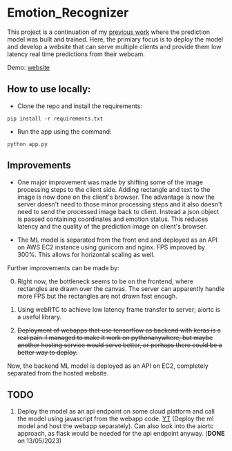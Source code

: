 # Emotion_Recognizer
This project is a continuation of my [previous work](https://github.com/Mihirsahu2307/Facial_Emotion_Recognition) where the prediction model was built and trained.
Here, the primiary focus is to deploy the model and develop a website that can serve multiple clients and provide them low latency real time predictions from their webcam.

Demo: [website](http://mihirsahu2307.pythonanywhere.com)

## How to use locally:

* Clone the repo and install the requirements:

```
pip install -r requirements.txt
```

* Run the app using the command:

```
python app.py
```


## Improvements

* One major improvement was made by shifting some of the image processing steps to the client side. Adding rectangle and text to the image is now done on the client's browser. The advantage is now the server doesn't need to those minor processing steps and it also doesn't need to send the processed image back to client. Instead a json object is passed containing coordinates and emotion status. This reduces latency and the quality of the prediction image on client's browser.
 
* The ML model is separated from the front end and deployed as an API on AWS EC2 instance using gunicorn and nginx. FPS improved by 300%. This allows for horizontal scaling as well.


Further improvements can be made by:

0) Right now, the bottleneck seems to be on the frontend, where rectangles are drawn over the canvas. The server can apparently handle more FPS but the rectangles are not drawn fast enough.

1) Using webRTC to achieve low latency frame transfer to server; aiortc is a useful library.

2) ~~Deployment of webapps that use tensorflow as backend with keras is a real pain. I managed to make it work on pythonanywhere, but maybe another hosting service would serve better, or perhaps there could be a better way to deploy.~~

Now, the backend ML model is deployed as an API on EC2, completely separated from the hosted website.


## TODO

1) Deploy the model as an api endpoint on some cloud platform and call the model using javascript from the webapp code. [YT](https://www.youtube.com/results?search_query=deploy+ml+model+as+api+on+cloud) (Deploy the ml model and host the webapp separately). Can also look into the aiortc approach, as flask would be needed for the api endpoint anyway. (**DONE** on 13/05/2023)
